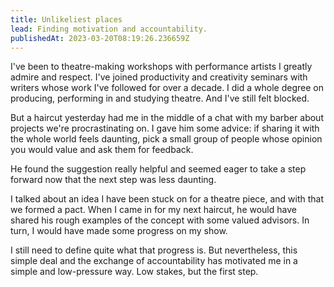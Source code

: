 ```yaml
---
title: Unlikeliest places
lead: Finding motivation and accountability.
publishedAt: 2023-03-20T08:19:26.236659Z
---
```


I've been to theatre-making workshops with performance artists I greatly admire
and respect. I've joined productivity and creativity seminars with writers whose
work I've followed for over a decade. I did a whole degree on producing,
performing in and studying theatre. And I've still felt blocked.

But a haircut yesterday had me in the middle of a chat with my barber about
projects we're procrastinating on. I gave him some advice: if sharing it with
the whole world feels daunting, pick a small group of people whose opinion you
would value and ask them for feedback.

He found the suggestion really helpful and seemed eager to take a step forward
now that the next step was less daunting.

I talked about an idea I have been stuck on for a theatre piece, and with that
we formed a pact. When I came in for my next haircut, he would have shared his
rough examples of the concept with some valued advisors. In turn, I would have
made some progress on my show.

I still need to define quite what that progress is. But nevertheless, this
simple deal and the exchange of accountability has motivated me in a simple and
low-pressure way. Low stakes, but the first step.
